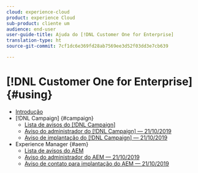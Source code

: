 ```yaml
---
cloud: experience-cloud
product: experience Cloud
sub-product: cliente um
audience: end-user
user-guide-title: Ajuda do [!DNL Customer One for Enterprise]
translation-type: ht
source-git-commit: 7cf1dc6e369fd28ab7569ee3d52f03dd3e7cb639

---
```



# [!DNL Customer One for Enterprise] {#using}

+ [Introdução](home.md)
+ [!DNL Campaign] {#campaign}
   + [Lista de avisos do [!DNL Campaign]](campaign-list.md)
   + [Aviso do administrador do [!DNL Campaign] — 21/10/2019](campaign-admin.md)
   + [Aviso de implantação do [!DNL Campaign] — 21/10/2019](campaign-deploy.md)
+ Experience Manager {#aem}
   + [Lista de avisos do AEM](aem-list.md)
   + [Aviso do administrador do AEM — 21/10/2019](aem-admin.md)
   + [Aviso de contato para implantação do AEM — 21/10/2019](aem-deploy.md)
